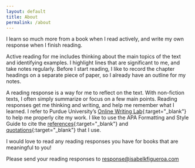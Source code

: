 ```yaml
---
layout: default
title: About
permalink: /about
---
```


I learn so much more from a book when I read actively, and write my own response
when I finish reading.

Active reading for me includes thinking about the main topics of the text and
identifying examples. I highlight lines that are significant to me, and take
notes regularly. Before I start reading, I like to record the chapter headings
on a separate piece of paper, so I already have an outline for my notes.

A reading response is a way for me to reflect on the text. With non-fiction
texts, I often simply summarize or focus on a few main points. Reading responses
get me thinking and writing, and help me remember what I learned. I refer to
Purdue University’s [Online Writing Lab][1]{:target="_blank"} to help me
properly cite my work. I like to use the APA Formatting and Style Guide
to cite the [references][2]{:target="_blank"} and [quotations][3]{:target="_blank"} that I use.

I would love to read any reading responses you have for books that are
meaningful to you!

Please send your reading responses to response@isabelkfigueroa.com

[1]: https://owl.purdue.edu/owl/purdue_owl.html
[2]: https://owl.purdue.edu/owl/research_and_citation/apa_style/apa_formatting_and_style_guide/reference_list_books.html
[3]: https://owl.purdue.edu/owl/research_and_citation/apa_style/apa_formatting_and_style_guide/in_text_citations_the_basics.html
